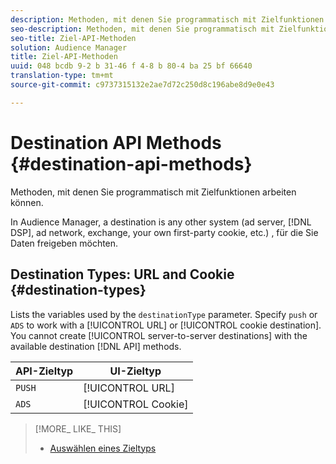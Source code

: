 ```yaml
---
description: Methoden, mit denen Sie programmatisch mit Zielfunktionen arbeiten können.
seo-description: Methoden, mit denen Sie programmatisch mit Zielfunktionen arbeiten können.
seo-title: Ziel-API-Methoden
solution: Audience Manager
title: Ziel-API-Methoden
uuid: 048 bcdb 9-2 b 31-46 f 4-8 b 80-4 ba 25 bf 66640
translation-type: tm+mt
source-git-commit: c9737315132e2ae7d72c250d8c196abe8d9e0e43

---
```



# Destination API Methods {#destination-api-methods}

Methoden, mit denen Sie programmatisch mit Zielfunktionen arbeiten können.

<!-- c_destinations_api.xml -->

In Audience Manager, a destination is any other system (ad server, [!DNL DSP], ad network, exchange, your own first-party cookie, etc.) , für die Sie Daten freigeben möchten.

## Destination Types: URL and Cookie {#destination-types}

Lists the variables used by the `destinationType` parameter. Specify `push` or `ADS` to work with a [!UICONTROL URL] or [!UICONTROL cookie destination]. You cannot create [!UICONTROL server-to-server destinations] with the available destination [!DNL API] methods.

<!-- r_destination_types.xml -->

| API-Zieltyp | UI-Zieltyp |
|---|---|
| `PUSH` | [!UICONTROL URL] |
| `ADS` | [!UICONTROL Cookie] |

>[!MORE_ LIKE_ THIS]
>
>* [Auswählen eines Zieltyps](../../../features/destinations/destinations.md)

